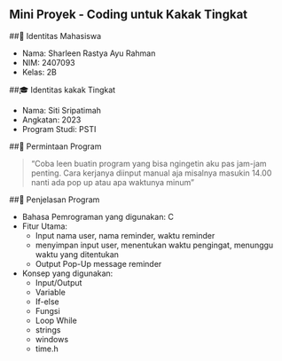 ## Mini Proyek - Coding untuk Kakak Tingkat

##👤 Identitas Mahasiswa
- Nama: Sharleen Rastya Ayu Rahman
- NIM: 2407093
- Kelas: 2B
  
##🎓 Identitas kakak Tingkat
- Nama: Siti Sripatimah
- Angkatan: 2023
- Program Studi: PSTI
  
##🔑 Permintaan Program
> “Coba leen buatin program yang bisa ngingetin aku pas jam-jam penting. Cara kerjanya diinput manual aja misalnya masukin 14.00 nanti ada pop up atau apa waktunya minum”

##🧠 Penjelasan Program
- Bahasa Pemrograman yang digunakan: C
- Fitur Utama:
    - Input nama user, nama reminder, waktu reminder
    - menyimpan input user, menentukan waktu pengingat, menunggu waktu yang              ditentukan
    - Output Pop-Up message reminder
- Konsep yang digunakan:
    - Input/Output
    - Variable
    - If-else
    - Fungsi
    - Loop While
    - strings
    - windows
    - time.h
